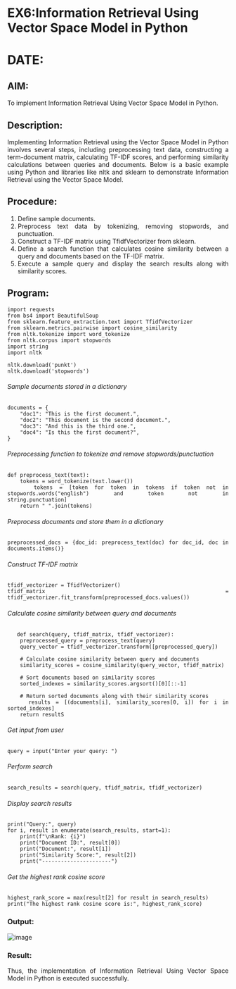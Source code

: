 # EX6:Information Retrieval Using Vector Space Model in Python
# DATE: 

## AIM: 
To implement Information Retrieval Using Vector Space Model in Python.

## Description: 
<div align = "justify">
Implementing Information Retrieval using the Vector Space Model in Python involves several steps, including preprocessing text data, constructing a term-document matrix, 
calculating TF-IDF scores, and performing similarity calculations between queries and documents. Below is a basic example using Python and libraries like nltk and 
sklearn to demonstrate Information Retrieval using the Vector Space Model.

## Procedure:

1. Define sample documents.
2. Preprocess text data by tokenizing, removing stopwords, and punctuation.
3. Construct a TF-IDF matrix using TfidfVectorizer from sklearn.
4. Define a search function that calculates cosine similarity between a query and documents based on the TF-IDF matrix.
5. Execute a sample query and display the search results along with similarity scores.


## Program:

```
import requests
from bs4 import BeautifulSoup
from sklearn.feature_extraction.text import TfidfVectorizer
from sklearn.metrics.pairwise import cosine_similarity
from nltk.tokenize import word_tokenize
from nltk.corpus import stopwords
import string
import nltk

nltk.download('punkt')
nltk.download('stopwords')
```

###### Sample documents stored in a dictionary
```
documents = {
    "doc1": "This is the first document.",
    "doc2": "This document is the second document.",
    "doc3": "And this is the third one.",
    "doc4": "Is this the first document?",
}
```

###### Preprocessing function to tokenize and remove stopwords/punctuation
```
def preprocess_text(text):
    tokens = word_tokenize(text.lower())
    tokens = [token for token in tokens if token not in stopwords.words("english") and token not in               string.punctuation]
    return " ".join(tokens)
```

###### Preprocess documents and store them in a dictionary
```
preprocessed_docs = {doc_id: preprocess_text(doc) for doc_id, doc in documents.items()}
```

###### Construct TF-IDF matrix
```
tfidf_vectorizer = TfidfVectorizer()
tfidf_matrix = tfidf_vectorizer.fit_transform(preprocessed_docs.values())
```

###### Calculate cosine similarity between query and documents
```
   def search(query, tfidf_matrix, tfidf_vectorizer):
    preprocessed_query = preprocess_text(query)
    query_vector = tfidf_vectorizer.transform([preprocessed_query])

    # Calculate cosine similarity between query and documents
    similarity_scores = cosine_similarity(query_vector, tfidf_matrix)

    # Sort documents based on similarity scores
    sorted_indexes = similarity_scores.argsort()[0][::-1]

    # Return sorted documents along with their similarity scores
    results = [(documents[i], similarity_scores[0, i]) for i in sorted_indexes]
    return resultS
```

###### Get input from user
```
query = input("Enter your query: ")
```

###### Perform search
```
search_results = search(query, tfidf_matrix, tfidf_vectorizer)
```

###### Display search results
```
print("Query:", query)
for i, result in enumerate(search_results, start=1):
    print(f"\nRank: {i}")
    print("Document ID:", result[0])
    print("Document:", result[1])
    print("Similarity Score:", result[2])
    print("----------------------")
```

###### Get the highest rank cosine score
```
highest_rank_score = max(result[2] for result in search_results)
print("The highest rank cosine score is:", highest_rank_score)
```

### Output:

![image](https://github.com/user-attachments/assets/2b59d17d-a161-4520-b555-b25e26b303b6)



### Result:
Thus, the implementation of Information Retrieval Using Vector Space Model in Python is executed successfully.
